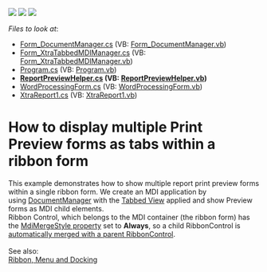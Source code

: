 <!-- default badges list -->
![](https://img.shields.io/endpoint?url=https://codecentral.devexpress.com/api/v1/VersionRange/128600346/14.2.6%2B)
[![](https://img.shields.io/badge/Open_in_DevExpress_Support_Center-FF7200?style=flat-square&logo=DevExpress&logoColor=white)](https://supportcenter.devexpress.com/ticket/details/T231222)
[![](https://img.shields.io/badge/📖_How_to_use_DevExpress_Examples-e9f6fc?style=flat-square)](https://docs.devexpress.com/GeneralInformation/403183)
<!-- default badges end -->
<!-- default file list -->
*Files to look at*:

* [Form_DocumentManager.cs](./CS/WindowsFormsApplication1/Form_DocumentManager.cs) (VB: [Form_DocumentManager.vb](./VB/WindowsFormsApplication1/Form_DocumentManager.vb))
* [Form_XtraTabbedMDIManager.cs](./CS/WindowsFormsApplication1/Form_XtraTabbedMDIManager.cs) (VB: [Form_XtraTabbedMDIManager.vb](./VB/WindowsFormsApplication1/Form_XtraTabbedMDIManager.vb))
* [Program.cs](./CS/WindowsFormsApplication1/Program.cs) (VB: [Program.vb](./VB/WindowsFormsApplication1/Program.vb))
* **[ReportPreviewHelper.cs](./CS/WindowsFormsApplication1/ReportPreviewHelper.cs) (VB: [ReportPreviewHelper.vb](./VB/WindowsFormsApplication1/ReportPreviewHelper.vb))**
* [WordProcessingForm.cs](./CS/WindowsFormsApplication1/WordProcessingForm.cs) (VB: [WordProcessingForm.vb](./VB/WindowsFormsApplication1/WordProcessingForm.vb))
* [XtraReport1.cs](./CS/WindowsFormsApplication1/XtraReport1.cs) (VB: [XtraReport1.vb](./VB/WindowsFormsApplication1/XtraReport1.vb))
<!-- default file list end -->
# How to display multiple Print Preview forms as tabs within a ribbon form


This example demonstrates how to show multiple report print preview forms within a single ribbon form. We create an MDI application by using <a href="https://documentation.devexpress.com/WindowsForms/clsDevExpressXtraBarsDocking2010DocumentManagertopic.aspx">DocumentManager</a> with the <a href="https://documentation.devexpress.com/WindowsForms/CustomDocument11355.aspx">Tabbed View</a> applied and show Preview forms as MDI child elements. <br />Ribbon Control, which belongs to the MDI container (the ribbon form) has the <a href="https://documentation.devexpress.com/#WindowsForms/DevExpressXtraBarsRibbonRibbonControl_MdiMergeStyletopic">MdiMergeStyle property</a> set to <strong>Always</strong>, so a child RibbonControl is <a href="https://documentation.devexpress.com/#WindowsForms/CustomDocument3451">automatically merged with a parent RibbonControl</a>. <br /><br />See also:<br /><a href="https://documentation.devexpress.com/#WindowsForms/CustomDocument1199">Ribbon, Menu and Docking</a> <br /><br />

<br/>


